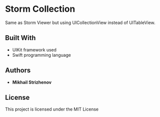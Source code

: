 # Storm Collection

Same as Storm Viewer but using UICollectionView instead of UITableView.

## Built With

* UIKit framework used
* Swift programming language

## Authors

* **Mikhail Strizhenov**

## License

This project is licensed under the MIT License
